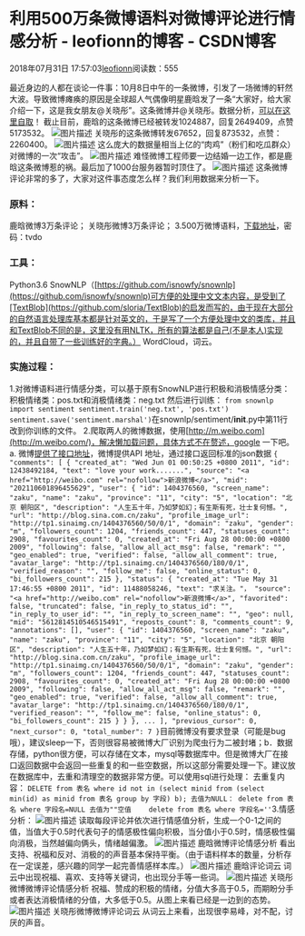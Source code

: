 
# 利用500万条微博语料对微博评论进行情感分析 - leofionn的博客 - CSDN博客


2018年07月31日 17:57:03[leofionn](https://me.csdn.net/qq_36142114)阅读数：555


最近身边的人都在谈论一件事：10月8日中午的一条微博，引发了一场微博的轩然大波。导致微博瘫痪的原因是全球超人气偶像明星鹿晗发了一条“大家好，给大家介绍一下，这是我女朋友@关晓彤”。这条微博并@关晓彤。数据分析，[可以在这里自取](https://wfx.51wyq.cn/share/view/j3qLuwlKZ1mDoQBJa)！
截止目前，鹿晗的这条微博已经被转发1024887，回复2649409，点赞5173532。
![图片描述](https://img-blog.csdn.net/20171013131828045?)
关晓彤的这条微博转发67652，回复873532，点赞：2260400。
![图片描述](https://img-blog.csdn.net/20171013131846602?)
这么庞大的数据量相当上亿的“肉鸡”（粉们和吃瓜群众）对微博的一次“攻击”。
![图片描述](https://img-blog.csdn.net/20171013131858653?)
难怪微博工程师要一边结婚一边工作，都是鹿晗这条微博惹的祸。最后加了1000台服务器暂时顶住了。
![图片描述](https://img-blog.csdn.net/20171013131912703?)
这条微博评论非常的多了，大家对这件事态度怎么样？我们利用数据来分析一下。
### 原料：
鹿晗微博3万条评论；
关晓彤微博3万条评论；
3.500万微博语料，[下载地址](https://pan.baidu.com/share/init?surl=eSeXh5K)，密码：tvdo
### 工具：
Python3.6
SnowNLP（[https://github.com/isnowfy/snownlp](https://github.com/isnowfy/snownlp)可方便的处理中文文本内容，是受到了[TextBlob](https://github.com/sloria/TextBlob)的启发而写的，由于现在大部分的自然语言处理库基本都是针对英文的，于是写了一个方便处理中文的类库，并且和TextBlob不同的是，这里没有用NLTK，所有的算法都是自己(不是本人)实现的，并且自带了一些训练好的字典。）
WordCloud，词云。

### 实施过程：
1.对微博语料进行情感分类，可以基于原有SnowNLP进行积极和消极情感分类：积极情绪类：pos.txt和消极情绪类：neg.txt 然后进行训练：
`from snownlp import sentiment
sentiment.train('neg.txt', 'pos.txt')
sentiment.save('sentiment.marshal')`在snownlp/sentiment/**init**.py中第11行改到你训练的文件。
2.爬取两人的微博数据，使用[http://m.weibo.com](http://m.weibo.com/)，解决懒加载问题，具体方式不在赘述，google 一下吧。
a. 微博[提供了接口地址](http://open.weibo.com/wiki/2/statuses/show)，微博提供API 地址，通过接口返回标准的json数据
`{
    "comments": [
        {
            "created_at": "Wed Jun 01 00:50:25 +0800 2011",
            "id": 12438492184,
            "text": "love your work.......",
            "source": "<a href="http://weibo.com" rel="nofollow">新浪微博</a>",
            "mid": "202110601896455629",
            "user": {
                "id": 1404376560,
                "screen_name": "zaku",
                "name": "zaku",
                "province": "11",
                "city": "5",
                "location": "北京 朝阳区",
                "description": "人生五十年，乃如梦如幻；有生斯有死，壮士复何憾。",
                "url": "http://blog.sina.com.cn/zaku",
                "profile_image_url": "http://tp1.sinaimg.cn/1404376560/50/0/1",
                "domain": "zaku",
                "gender": "m",
                "followers_count": 1204,
                "friends_count": 447,
                "statuses_count": 2908,
                "favourites_count": 0,
                "created_at": "Fri Aug 28 00:00:00 +0800 2009",
                "following": false,
                "allow_all_act_msg": false,
                "remark": "",
                "geo_enabled": true,
                "verified": false,
                "allow_all_comment": true,
                "avatar_large": "http://tp1.sinaimg.cn/1404376560/180/0/1",
                "verified_reason": "",
                "follow_me": false,
                "online_status": 0,
                "bi_followers_count": 215
            },
            "status": {
                "created_at": "Tue May 31 17:46:55 +0800 2011",
                "id": 11488058246,
                "text": "求关注。"，
                "source": "<a href="http://weibo.com" rel="nofollow">新浪微博</a>",
                "favorited": false,
                "truncated": false,
                "in_reply_to_status_id": "",
                "in_reply_to_user_id": "",
                "in_reply_to_screen_name": "",
                "geo": null,
                "mid": "5612814510546515491",
                "reposts_count": 8,
                "comments_count": 9,
                "annotations": [],
                "user": {
                    "id": 1404376560,
                    "screen_name": "zaku",
                    "name": "zaku",
                    "province": "11",
                    "city": "5",
                    "location": "北京 朝阳区",
                    "description": "人生五十年，乃如梦如幻；有生斯有死，壮士复何憾。",
                    "url": "http://blog.sina.com.cn/zaku",
                    "profile_image_url": "http://tp1.sinaimg.cn/1404376560/50/0/1",
                    "domain": "zaku",
                    "gender": "m",
                    "followers_count": 1204,
                    "friends_count": 447,
                    "statuses_count": 2908,
                    "favourites_count": 0,
                    "created_at": "Fri Aug 28 00:00:00 +0800 2009",
                    "following": false,
                    "allow_all_act_msg": false,
                    "remark": "",
                    "geo_enabled": true,
                    "verified": false,
                    "allow_all_comment": true,
                    "avatar_large": "http://tp1.sinaimg.cn/1404376560/180/0/1",
                    "verified_reason": "",
                    "follow_me": false,
                    "online_status": 0,
                    "bi_followers_count": 215
                }
            }
        },
        ...
    ],
    "previous_cursor": 0,
    "next_cursor": 0,
    "total_number": 7
}`目前微博没有要求登录（可能是bug哦），建议sleep一下，否则很容易被微博大厂识别为爬虫行为二被封堵；b．数据存储，python很方便，可以存储在文本，mysql等数据库中。但是微博大厂在接口返回数据中会返回一些重复的和一些空数据，所以这部分需要处理一下。建议放在数据库中，去重和清理空的数据非常方便。可以使用sql进行处理：
去重复内容：
`DELETE from 表名 where id not in (select minid from (select min(id) as minid from 表名 group by 字段) b);
去值为NULL：
    delete from 表名 where 字段名=NULL
去值为""空值
　　delete from 表名 where 字段名=''`3.情感分析：
![图片描述](https://img-blog.csdn.net/20171013132054845?)
读取每段评论并依次进行情感值分析，生成一个0-1之间的值，当值大于0.5时代表句子的情感极性偏向积极，当分值小于0.5时，情感极性偏向消极，当然越偏向俩头，情绪越偏激。
![图片描述](https://img-blog.csdn.net/20171013132110527?)
鹿晗微博评论情感分析
看出支持、祝福和反对、消极的的声音基本保持平衡。（由于语料样本的数量，分析存在一定误差，感兴趣的同学一起完善情感样本库。）
![图片描述](https://img-blog.csdn.net/20171013132127499?)
鹿晗评论词云
词云中出现祝福、喜欢、支持等关键词，也出现分手等一些词。
![图片描述](https://img-blog.csdn.net/20171013132243489?)
关晓彤微博微博评论情感分析
祝福、赞成的积极的情绪，分值大多高于0.5，而期盼分手或者表达消极情绪的分值，大多低于0.5。从图上来看已经是一边到的态势。
![图片描述](https://img-blog.csdn.net/20171013132303904?)
关晓彤微博微博评论词云
从词云上来看，出现很李易峰，对不配，讨厌的声音。

